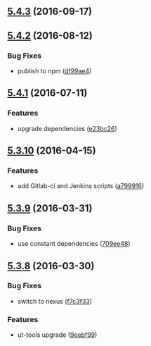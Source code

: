 <a name="5.4.3"></a>
## [5.4.3](https://github.com/softwaregroup-bg/ut-port-file/compare/v5.4.2...v5.4.3) (2016-09-17)



<a name="5.4.2"></a>
## [5.4.2](https://github.com/softwaregroup-bg/ut-port-file/compare/v5.4.1...v5.4.2) (2016-08-12)


### Bug Fixes

* publish to npm ([df99ae4](https://github.com/softwaregroup-bg/ut-port-file/commit/df99ae4))



<a name="5.4.1"></a>
## [5.4.1](https://git.softwaregroup-bg.com/ut5/ut-port-file/compare/v5.3.10...v5.4.1) (2016-07-11)


### Features

* upgrade dependencies ([e23bc26](https://git.softwaregroup-bg.com/ut5/ut-port-file/commit/e23bc26))



<a name="5.3.10"></a>
## [5.3.10](https://git.softwaregroup-bg.com/ut5/ut-port-file/compare/v5.3.9...v5.3.10) (2016-04-15)


### Features

* add Gitlab-ci and Jenkins scripts ([a799916](https://git.softwaregroup-bg.com/ut5/ut-port-file/commit/a799916))



<a name="5.3.9"></a>
## [5.3.9](https://git.softwaregroup-bg.com/ut5/ut-port-file/compare/v5.3.8...v5.3.9) (2016-03-31)


### Bug Fixes

* use constant dependencies ([709ee48](https://git.softwaregroup-bg.com/ut5/ut-port-file/commit/709ee48))



<a name="5.3.8"></a>
## [5.3.8](https://git.softwaregroup-bg.com/ut5/ut-port-file/compare/v5.3.6...v5.3.8) (2016-03-30)


### Bug Fixes

* switch to nexus ([f7c3f33](https://git.softwaregroup-bg.com/ut5/ut-port-file/commit/f7c3f33))

### Features

* ut-tools upgrade ([9eebf99](https://git.softwaregroup-bg.com/ut5/ut-port-file/commit/9eebf99))



